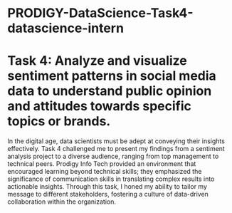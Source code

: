 # PRODIGY-DataScience-Task4-datascience-intern
# Task 4:  Analyze and visualize sentiment patterns in social media data to understand public opinion and attitudes towards specific topics or brands.
In the digital age, data scientists must be adept at conveying their insights effectively. Task 4 challenged me to present my findings from a sentiment analysis project to a diverse audience, ranging from top management to technical peers. Prodigy Info Tech provided an environment that encouraged learning beyond technical skills; they emphasized the significance of communication skills in translating complex results into actionable insights. Through this task, I honed my ability to tailor my message to different stakeholders, fostering a culture of data-driven collaboration within the organization.
